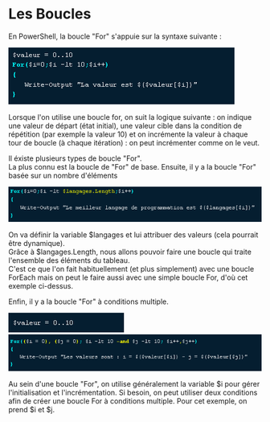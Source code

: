 # Les Boucles

En PowerShell, la boucle "For" s'appuie sur la syntaxe suivante :

![lol](https://github.com/Flodagnas/FlorianDAGNAS_Linux/blob/main/Cours_PowerShell/Capture%203.PNG)

Lorsque l'on utilise une boucle for, on suit la logique suivante : on indique une valeur de départ (état initial), une valeur cible dans la condition de répétition (par exemple la valeur 10) et on incrémente la valeur à chaque tour de boucle (à chaque itération) : on peut incrémenter comme on le veut.


Il éxiste plusieurs types de boucle "For".  
La plus connu est la boucle de "For" de base. 
Ensuite, il y a la boucle "For" basée sur un nombre d'éléments  

![lol](https://github.com/Flodagnas/FlorianDAGNAS_Linux/blob/main/Cours_PowerShell/Capture%204.PNG)   

On va définir la variable $langages et lui attribuer des valeurs (cela pourrait être dynamique).    
Grâce à $langages.Length, nous allons pouvoir faire une boucle qui traite l'ensemble des éléments du tableau.   
C'est ce que l'on fait habituellement (et plus simplement) avec une boucle ForEach mais on peut le faire aussi avec une simple boucle For, d'où cet exemple ci-dessus.

Enfin, il y a la boucle "For" à conditions multiple.

![lo](https://github.com/Flodagnas/FlorianDAGNAS_Linux/blob/main/Cours_PowerShell/Capture%205.PNG)  
![lol](https://github.com/Flodagnas/FlorianDAGNAS_Linux/blob/main/Cours_PowerShell/Capture%206.PNG)   

Au sein d'une boucle "For", on utilise généralement la variable $i pour gérer l'initialisation et l'incrémentation. Si besoin, on peut utiliser deux conditions afin de créer une boucle For à conditions multiple. Pour cet exemple, on prend $i et $j.  
